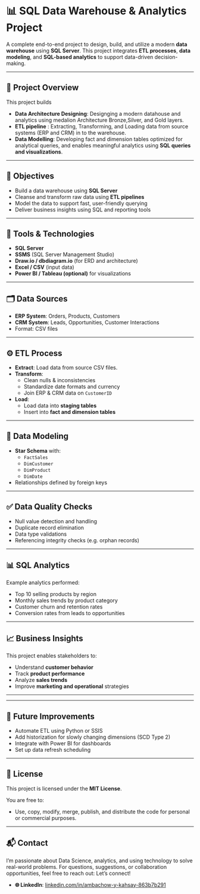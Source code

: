 # 📊 SQL Data Warehouse & Analytics Project

A complete end-to-end project to design, build, and utilize a modern **data warehouse** using **SQL Server**. This project integrates **ETL processes**, **data modeling**, and **SQL-based analytics** to support data-driven decision-making.

---

## 🧠 Project Overview
This project builds 
- **Data Architecture  Designing**: Designging a modern datahouse and analytics using medalion Architecture Bronze,Silver, and Gold layers.
- **ETL pipeline** : Extracting, Transforming, and Loading data from source systems (ERP and CRM) in to the warehouse.
- **Data Modelling**: Developing fact and dimension tables optimized for analytical queries, and enables meaningful analytics using **SQL queries and visualizations**.

---

## 🎯 Objectives
- Build a data warehouse using **SQL Server**
- Cleanse and transform raw data using **ETL pipelines**
- Model the data to support fast, user-friendly querying
- Deliver business insights using SQL and reporting tools

---

## 🧰 Tools & Technologies
- **SQL Server**
- **SSMS** (SQL Server Management Studio)
- **Draw.io / dbdiagram.io** (for ERD and architecture)
- **Excel / CSV** (input data)
- **Power BI / Tableau (optional)** for visualizations

---

## 🗂️ Data Sources
- **ERP System**: Orders, Products, Customers
- **CRM System**: Leads, Opportunities, Customer Interactions
- Format: CSV files

---

## ⚙️ ETL Process
- **Extract**: Load data from source CSV files.
- **Transform**:
  - Clean nulls & inconsistencies
  - Standardize date formats and currency
  - Join ERP & CRM data on `CustomerID`
- **Load**:
  - Load data into **staging tables**
  - Insert into **fact and dimension tables**

---

## 🧱 Data Modeling
- **Star Schema** with:
  - `FactSales`
  - `DimCustomer`
  - `DimProduct`
  - `DimDate`
- Relationships defined by foreign keys

---

## ✅ Data Quality Checks
- Null value detection and handling
- Duplicate record elimination
- Data type validations
- Referencing integrity checks (e.g. orphan records)

---

## 📊 SQL Analytics
Example analytics performed:
- Top 10 selling products by region
- Monthly sales trends by product category
- Customer churn and retention rates
- Conversion rates from leads to opportunities

---

## 📈 Business Insights
This project enables stakeholders to:
- Understand **customer behavior**
- Track **product performance**
- Analyze **sales trends**
- Improve **marketing and operational** strategies

---

---

## 🚀 Future Improvements
- Automate ETL using Python or SSIS
- Add historization for slowly changing dimensions (SCD Type 2)
- Integrate with Power BI for dashboards
- Set up data refresh scheduling

---

## 📄 License

This project is licensed under the **MIT License**.

You are free to:
- Use, copy, modify, merge, publish, and distribute the code for personal or commercial purposes.
---

## 📬 Contact
I’m passionate about Data Science, analytics, and using technology to solve real-world problems. 
For questions, suggestions, or collaboration opportunities, feel free to reach out:
Let’s connect!
- **🌐 LinkedIn**: [linkedin.com/in/ambachow-y-kahsay-863b7b291](https://www.linkedin.com/in/ambachow-y-kahsay-863b7b291)  

